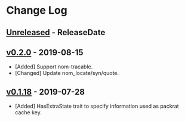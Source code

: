 # Change Log

## [Unreleased](https://github.com/dalance/nom-packrat/compare/v0.2.0...Unreleased) - ReleaseDate

## [v0.2.0](https://github.com/dalance/nom-packrat/compare/v0.1.18...v0.2.0) - 2019-08-15

* [Added] Support nom-tracable.
* [Changed] Update nom_locate/syn/quote.

## [v0.1.18](https://github.com/dalance/nom-packrat/compare/v0.1.17...v0.1.18) - 2019-07-28

* [Added] HasExtraState trait to specify information used as packrat cache key.
